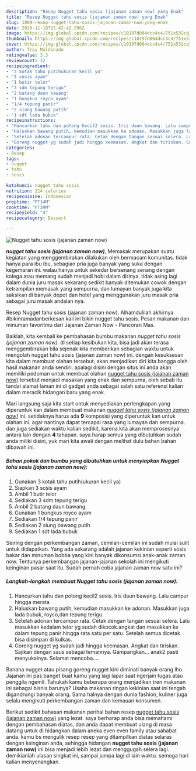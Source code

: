 ```yaml
---
description: "Resep Nugget tahu sosis (jajanan zaman now) yang Enak"
title: "Resep Nugget tahu sosis (jajanan zaman now) yang Enak"
slug: 1009-resep-nugget-tahu-sosis-jajanan-zaman-now-yang-enak
date: 2020-11-18T15:42:42.596Z
image: https://img-global.cpcdn.com/recipes/c10197d064dcc4c4/751x532cq70/nugget-tahu-sosis-jajanan-zaman-now-foto-resep-utama.jpg
thumbnail: https://img-global.cpcdn.com/recipes/c10197d064dcc4c4/751x532cq70/nugget-tahu-sosis-jajanan-zaman-now-foto-resep-utama.jpg
cover: https://img-global.cpcdn.com/recipes/c10197d064dcc4c4/751x532cq70/nugget-tahu-sosis-jajanan-zaman-now-foto-resep-utama.jpg
author: Troy Maldonado
ratingvalue: 3.3
reviewcount: 12
recipeingredient:
- "3 kotak tahu putihukuran kecil ya"
- "3 sosis ayam"
- "1 butir telor"
- "3 sdm tepung terigu"
- "2 batang daun bawang"
- "1 bungkus royco ayam"
- "1/4 tepung panir"
- "2 siung bawang putih"
- "1 sdt lada bubuk"
recipeinstructions:
- "Hancurkan tahu dan potong kecil2 sosis. Iris daun bawang. Lalu campur hingga merata"
- "Haluskan bawang putih, kemudian masukkan ke adonan. Masukkan juga lada bubuk, royco,dan tepung terigu."
- "Setelah adonan tercampur rata. Cetak dengan tangan sesuai selera. Lalu masukkan kedalam telor yg sudah dikocok.angkat dan masukkan ke dalam tepung panir hingga rata satu per satu. Setelah semua dicetak bisa disimpan di kulkas."
- "Goreng nugget yg sudah jadi hingga keemasan. Angkat dan tiriskan. Sajikan dengan saus sebagai temannya. Gampangkan... anak2 pasti menyukainya. Selamat mencoba...."
categories:
- Resep
tags:
- nugget
- tahu
- sosis

katakunci: nugget tahu sosis 
nutrition: 214 calories
recipecuisine: Indonesian
preptime: "PT14M"
cooktime: "PT39M"
recipeyield: "4"
recipecategory: Dessert

---
```



![Nugget tahu sosis (jajanan zaman now)](https://img-global.cpcdn.com/recipes/c10197d064dcc4c4/751x532cq70/nugget-tahu-sosis-jajanan-zaman-now-foto-resep-utama.jpg)

<b><i>nugget tahu sosis (jajanan zaman now)</i></b>, Memasak merupakan suatu kegiatan yang menggembirakan dilakukan oleh bermacam komunitas. tidak hanya para ibu ibu, sebagian pria juga banyak yang suka dengan kegemaran ini. walau hanya untuk sekedar bersenang senang dengan kolega atau memang sudah menjadi hobi dalam dirinya. tidak asing lagi dalam dunia juru masak sekarang sedikit banyak ditemukan cowok dengan ketrampilan memasak yang sempurna, dan lumayan banyak juga kita saksikan di banyak depot dan hotel yang menggunakan juru masak pria sebagai juru masak andalan nya.

Resep Nugget tahu sosis (jajanan zaman now). Alhamdulilah akhirnya #bikinramadanberkesan kali ini bikin nugget tahu sosis. Pesan makanan dan minuman favoritmu dari Jajanan Zaman Now - Pancoran Mas.

Baiklah, kita kembali ke pembahasan bumbu makanan <i>nugget tahu sosis (jajanan zaman now)</i>. di setiap kesibukan kita, bisa jadi akan terasa menggembirakan bila sejenak kita memberikan sebagian waktu untuk mengolah nugget tahu sosis (jajanan zaman now) ini. dengan kesuksesan kita dalam membuat olahan tersebut, akan menjadikan diri kita bangga oleh hasil makanan anda sendiri. apalagi disini dengan situs ini anda akan memiliki pedoman untuk membuat olahan <u>nugget tahu sosis (jajanan zaman now)</u> tersebut menjadi masakan yang enak dan sempurna, oleh sebab itu tandai alamat laman ini di gadget anda sebagai salah satu referensi kalian dalam meracik hidangan baru yang enak.


Mari langsung saja kita start untuk menyediakan perlengkapan yang diperuntuk kan dalam membuat makanan <u><i>nugget tahu sosis (jajanan zaman now)</i></u> ini. setidaknya harus ada <b>9</b> komposisi yang diperuntuk kan untuk olahan ini. agar nantinya dapat tercapai rasa yang lumayan dan sempurna. dan juga sediakan waktu kalian sedikit, karena kita akan memprosesnya antara lain dengan <b>4</b> tahapan. saya harap semua yang dibutuhkan sudah anda miliki disini, yuk mari kita awali dengan melihat dulu bahan bahan dibawah ini.

<!--inarticleads1-->

##### Bahan pokok dan bumbu yang dibutuhkan untuk menyiapkan Nugget tahu sosis (jajanan zaman now):

1. Gunakan 3 kotak tahu putih(ukuran kecil ya)
1. Siapkan 3 sosis ayam
1. Ambil 1 butir telor
1. Sediakan 3 sdm tepung terigu
1. Ambil 2 batang daun bawang
1. Gunakan 1 bungkus royco ayam
1. Sediakan 1/4 tepung panir
1. Sediakan 2 siung bawang putih
1. Sediakan 1 sdt lada bubuk


Seiring dengan perkembangan zaman, cemilan-cemilan ini sudah mulai sulit untuk didapatkan. Yang ada sekarang adalah jajanan kekinian seperti sosis bakar dan minuman bobba yang kini banyak dikonsumsi anak-anak zaman now. Tentunya perkembangan jajanan-jajanan sekolah ini mengikuti keinginan pasar saat itu. Sudah pernah coba jajanan zaman now satu ini? 

<!--inarticleads2-->

##### Langkah-langkah membuat Nugget tahu sosis (jajanan zaman now):

1. Hancurkan tahu dan potong kecil2 sosis. Iris daun bawang. Lalu campur hingga merata
1. Haluskan bawang putih, kemudian masukkan ke adonan. Masukkan juga lada bubuk, royco,dan tepung terigu.
1. Setelah adonan tercampur rata. Cetak dengan tangan sesuai selera. Lalu masukkan kedalam telor yg sudah dikocok.angkat dan masukkan ke dalam tepung panir hingga rata satu per satu. Setelah semua dicetak bisa disimpan di kulkas.
1. Goreng nugget yg sudah jadi hingga keemasan. Angkat dan tiriskan. Sajikan dengan saus sebagai temannya. Gampangkan... anak2 pasti menyukainya. Selamat mencoba....


Banana nugget atau pisang goreng nugget kini diminati banyak orang lho. Jajanan ini pas banget buat kamu yang lagi lapar saat ngerjain tugas atau penggila ngemil. Tahukah kamu beberapa orang menjadikan tren makanan ini sebagai bisnis barunya? Usaha makanan ringan kekinian saat ini tengah digandrungi banyak orang. Sama halnya dengan dunia fashion, kuliner juga selalu mengikuti perkembangan zaman dan kemauan konsumen. 

Berikut sedikit bahasan makanan perihal bahan resep <u>nugget tahu sosis (jajanan zaman now)</u> yang lezat. saya berharap anda bisa memahami dengan pembahasan diatas, dan anda dapat membuat ulang di masa datang untuk di hidangkan dalam aneka even even family atau sahabat anda. kamu bs mengulik resep resep yang ditampilkan diatas selaras dengan keinginan anda, sehingga hidangan <b>nugget tahu sosis (jajanan zaman now)</b> ini bisa menjadi lebih lezat dan menggugah selera lagi. demikianlah ulasan singkat ini, sampai jumpa lagi di lain waktu. semoga hari kalian menyenangkan.
